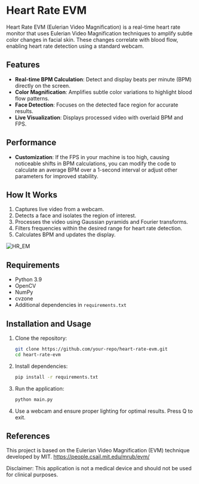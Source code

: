 # Heart Rate EVM

Heart Rate EVM (Eulerian Video Magnification) is a real-time heart rate monitor that uses Eulerian Video Magnification techniques to amplify subtle color changes in facial skin. These changes correlate with blood flow, enabling heart rate detection using a standard webcam.

## Features
- **Real-time BPM Calculation**: Detect and display beats per minute (BPM) directly on the screen.
- **Color Magnification**: Amplifies subtle color variations to highlight blood flow patterns.
- **Face Detection**: Focuses on the detected face region for accurate results.
- **Live Visualization**: Displays processed video with overlaid BPM and FPS.

## Performance
- **Customization**: If the FPS in your machine is too high, causing noticeable shifts in BPM calculations, you can modify the code to calculate an average BPM over a 1-second interval or adjust other parameters for improved stability.

## How It Works
1. Captures live video from a webcam.
2. Detects a face and isolates the region of interest.
3. Processes the video using Gaussian pyramids and Fourier transforms.
4. Filters frequencies within the desired range for heart rate detection.
5. Calculates BPM and updates the display.

![HR_EM](https://github.com/user-attachments/assets/45f159f6-2dd2-448a-8768-f66da6fd4ffc)

## Requirements
- Python 3.9
- OpenCV
- NumPy
- cvzone
- Additional dependencies in `requirements.txt`

## Installation and Usage
1. Clone the repository:
   ```bash
   git clone https://github.com/your-repo/heart-rate-evm.git
   cd heart-rate-evm

2. Install dependencies:
   ```bash
   pip install -r requirements.txt
   ```
   
3. Run the application:
   ```bash
   python main.py
   ```

4. Use a webcam and ensure proper lighting for optimal results. Press Q to exit.

## References
This project is based on the Eulerian Video Magnification (EVM) technique developed by MIT. https://people.csail.mit.edu/mrub/evm/

Disclaimer: This application is not a medical device and should not be used for clinical purposes.
